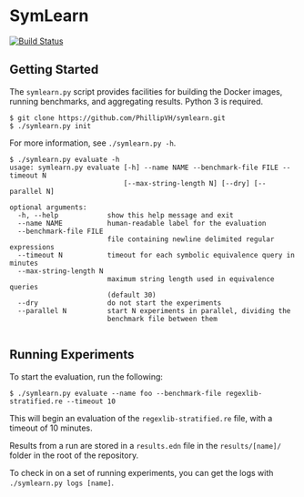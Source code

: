 # SymLearn

[![Build Status](https://travis-ci.com/PhillipVH/symlearn.svg?token=v9TxturJsxPzarfynxN2&branch=master)](https://travis-ci.com/PhillipVH/symlearn)

## Getting Started
The `symlearn.py` script provides facilities for building the Docker images, running benchmarks, and aggregating results.
Python 3 is required.
```
$ git clone https://github.com/PhillipVH/symlearn.git
$ ./symlearn.py init
```

For more information, see `./symlearn.py -h`.

```
$ ./symlearn.py evaluate -h
usage: symlearn.py evaluate [-h] --name NAME --benchmark-file FILE --timeout N
                            [--max-string-length N] [--dry] [--parallel N]

optional arguments:
  -h, --help            show this help message and exit
  --name NAME           human-readable label for the evaluation
  --benchmark-file FILE
                        file containing newline delimited regular expressions
  --timeout N           timeout for each symbolic equivalence query in minutes
  --max-string-length N
                        maximum string length used in equivalence queries
                        (default 30)
  --dry                 do not start the experiments
  --parallel N          start N experiments in parallel, dividing the
                        benchmark file between them


```
## Running Experiments
To start the evaluation, run the following:
```
$ ./symlearn.py evaluate --name foo --benchmark-file regexlib-stratified.re --timeout 10
```
This will begin an evaluation of the `regexlib-stratified.re` file, with a timeout of 10 minutes.

Results from a run are stored in a `results.edn` file in the `results/[name]/` folder in the root of the repository.

To check in on a set of running experiments, you can get the logs with `./symlearn.py logs [name]`.
